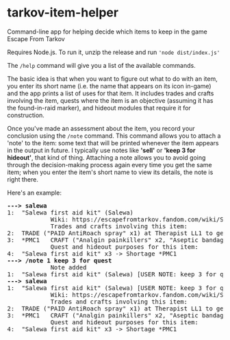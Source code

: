 # tarkov-item-helper
Command-line app for helping decide which items to keep in the game Escape From Tarkov

Requires Node.js.  To run it, unzip the release and run `'node dist/index.js'`

The `/help` command will give you a list of the available commands.

The basic idea is that when you want to figure out what to do with an item, you enter its short name
(i.e. the name that appears on its icon in-game) and the app prints a list of uses for that item.  It
includes trades and crafts involving the item, quests where the item is an objective (assuming it has
the found-in-raid marker), and hideout modules that require it for construction.

Once you've made an assessment about the item, you record your conclusion using the `/note` command. This
command allows you to attach a 'note' to the item: some text that will be printed whenever the item appears
in the output in future. I typically use notes like **'sell'** or **'keep 3 for hideout'**, that kind of thing.
Attaching a note allows you to avoid going through the decision-making process again every time
you get the same item; when you enter the item's short name to view its details, the note is right there.

Here's an example:

<pre>
<b>---> salewa</b>
1:	"Salewa first aid kit" (Salewa)
			Wiki: https://escapefromtarkov.fandom.com/wiki/Salewa_first_aid_kit
			Trades and crafts involving this item:
2:	TRADE ("PAID AntiRoach spray" x1) at Therapist LL1 to get ("Salewa first aid kit" x1)
3:	*PMC1	CRAFT ("Analgin painkillers" x2, "Aseptic bandage" x2, "CALOK-B hemostatic applicator" x1, "Esmarch tourniquet" x2) at Hideout Medstation level 1 to get ("Salewa first aid kit" x1)
			Quest and hideout purposes for this item:
4:	"Salewa first aid kit" x3 -> Shortage *PMC1
<b>---> /note 1 keep 3 for quest</b>
			Note added
1:	"Salewa first aid kit" (Salewa) [USER NOTE: keep 3 for quest]
<b>---> salewa</b>
1:	"Salewa first aid kit" (Salewa) [USER NOTE: keep 3 for quest]
			Wiki: https://escapefromtarkov.fandom.com/wiki/Salewa_first_aid_kit
			Trades and crafts involving this item:
2:	TRADE ("PAID AntiRoach spray" x1) at Therapist LL1 to get ("Salewa first aid kit" x1)
3:	*PMC1	CRAFT ("Analgin painkillers" x2, "Aseptic bandage" x2, "CALOK-B hemostatic applicator" x1, "Esmarch tourniquet" x2) at Hideout Medstation level 1 to get ("Salewa first aid kit" x1)
			Quest and hideout purposes for this item:
4:	"Salewa first aid kit" x3 -> Shortage *PMC1
</pre>
